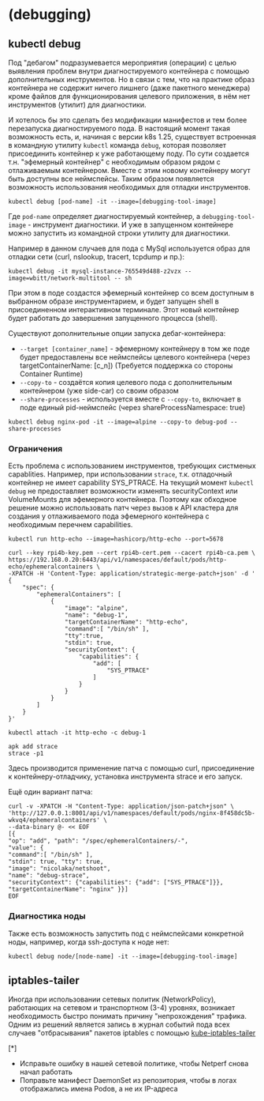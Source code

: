 # (debugging)

## kubectl debug

Под "дебагом" подразумевается мероприятия (операции) с целью выявления проблем внутри диагностируемого контейнера с помощью дополнительных инструментов. Но в связи с тем, что на практике образ контейнера не содержит ничего лишнего (даже пакетного менеджера) кроме файлов для функционирования целевого приложения, в нём нет инструментов (утилит) для диагностики.  

И хотелось бы это сделать без модификации манифестов и тем более перезапуска диагностируемого пода. В настоящий момент такая возможность есть,  и, начиная с версии k8s 1.25, существует встроенная в командную утилиту `kubectl` команда `debug`, которая позволяет присоединить контейнер к уже работающему поду. По сути создается т.н. "эфемерный контейнер" с необходимым образом рядом с отлаживаемым контейнером. Вместе с этим новому контейнеру могут быть доступны все неймспейсы. Таким образом появляется возможность использования необходимых для отладки инструментов. 

```
kubectl debug [pod-name] -it --image=[debugging-tool-image]
```
Где `pod-name` определяет диагностируемый контейнер, а `debugging-tool-image` - инструмент диагностики. 
И уже в запущенном контейнере можно запустить из командной строки утилиту для диагностики.

Например в данном случаев для пода с MySql используется образ для отладки сети (curl, nslookup, tracert, tcpdump и пр.):
```
kubectl debug -it mysql-instance-765549d488-z2vzx --image=wbitt/network-multitool -- sh
```
При этом в поде создастся эфемерный контейнер со всем доступным в выбранном образе инструментарием, и будет запущен shell в присоединенном интерактивном терминале. Этот новый контейнер будет работать до завершения запущенного процесса (shell). 

Существуют дополнительные опции запуска дебаг-контейнера:
- `--target [container_name]` - эфемерному контейнеру в том же поде будет предоставлены все неймспейсы целевого контейнера (через targetContainerName: [c_n]) (Требуется поддержка со стороны Container Runtime)
- `--copy-to` - создаётся копия целевого пода c дополнительным контейнером (уже side-car) со своим образом
- `--share-processes` - используется вместе с `--copy-to`, включает в поде единый pid-неймспейс (через shareProcessNamespace: true)

```
kubectl debug nginx-pod -it --image=alpine --copy-to debug-pod --share-processes
```

### Ограничения 

Есть проблема с использованием инструментов, требующих систменых capablities. Например, при использовании `strace`, т.к. отладочный контейнер не имеет capability SYS_PTRACE.
На текущий момент `kubectl debug` не предоставляет возможности изменять securityContext или VolumeMounts для эфемерного контейнера. Поэтому как обходное решение можно использовать патч через вызов к API кластера для создания у отлаживаемого пода эфемерного контейнера с необходимым перечнем capabilities.
```
kubectl run http-echo --image=hashicorp/http-echo --port=5678

curl --key rpi4b-key.pem --cert rpi4b-cert.pem --cacert rpi4b-ca.pem \
https://192.168.0.20:6443/api/v1/namespaces/default/pods/http-echo/ephemeralcontainers \
-XPATCH -H 'Content-Type: application/strategic-merge-patch+json' -d '
{
    "spec": {
        "ephemeralContainers": [
            {
                "image": "alpine",
                "name": "debug-1",
                "targetContainerName": "http-echo",
                "command":[ "/bin/sh" ],
                "tty":true,
                "stdin": true,
                "securityContext": {
                    "capabilities": {
                        "add": [
                            "SYS_PTRACE"
                        ]
                    }
                }
            }
        ]
    }
}'

kubectl attach -it http-echo -c debug-1

apk add strace
strace -p1
```
Здесь производится применение патча с помощью curl, присоединение к контейнеру-отладчику, установка инструмента strace и его запуск.


Ещё один вариант патча:
```
curl -v -XPATCH -H "Content-Type: application/json-patch+json" \
'http://127.0.0.1:8001/api/v1/namespaces/default/pods/nginx-8f458dc5b-wkvq4/ephemeralcontainers' \
--data-binary @- << EOF
[{
"op": "add", "path": "/spec/ephemeralContainers/-",
"value": {
"command":[ "/bin/sh" ],
"stdin": true, "tty": true,
"image": "nicolaka/netshoot",
"name": "debug-strace",
"securityContext": {"capabilities": {"add": ["SYS_PTRACE"]}},
"targetContainerName": "nginx" }}]
EOF
```

### Диагностика ноды
Также есть возможность запустить под с неймспейсами конкретной ноды, например, когда ssh-доступа к ноде нет:
```
kubectl debug node/[node-name] -it --image=[debugging-tool-image]
```

## iptables-tailer

Иногда при использовании сетевых политик (NetworkPolicy), работающих на сетевом и транспортном (3-4) уровнях, возникает необходимость быстро понимать причину "непрохождения" трафика. Одним из решений является запись в журнал событий пода всех случаев "отбрасывания" пакетов iptables c помощью [kube-iptables-tailer](https://github.com/box/kube-iptables-tailer)
 
[*]

- Исправьте ошибку в нашей сетевой политике, чтобы Netperf снова начал
работать
- Поправьте манифест DaemonSet из репозитория, чтобы в логах
отображались имена Podов, а не их IP-адреса
